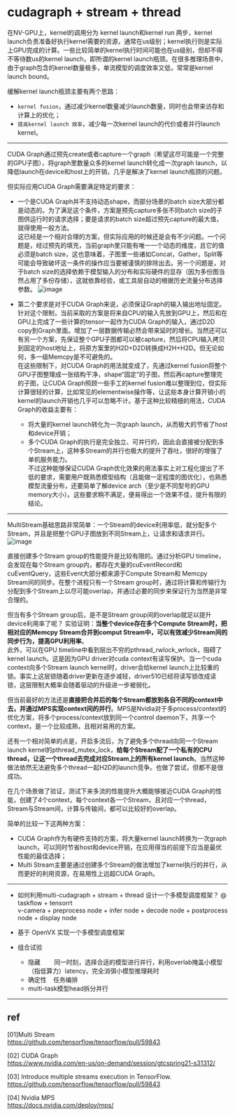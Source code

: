 
# cudagraph + stream  + thread     

在NV-GPU上，kernel的调用分为 kernel launch和kernel run 两步，kernel launch负责准备好执行kernel需要的资源，通常在us级别；kernel执行则是实际上GPU完成的计算。一些比较简单的kernel执行时间可能也在us级别，但却不得不等待数us的kernel launch，即所谓的kernel launch瓶颈。在很多推理场景中，由于graph包含的kernel数量极多，单流模型的调度效率又低，常常是kernel launch bound。       

缓解kernel launch瓶颈主要有两个思路：  
* `kernel fusion`，通过减少kernel数量减少launch数量，同时也会带来访存和计算上的优化；      
* `提高kernel launch 效率`，减少每一次kernel launch的代价或者并行launch kernel。         

-----------------------------------------------------------     
CUDA Graph通过预先create或者capture一个graph（希望这尽可能是一个完整的GPU子图），将graph里数量众多的kernel launch转化成一次graph launch，以降低launch在device和host上的开销，几乎是解决了kernel launch瓶颈的问题。    

但实际应用CUDA Graph需要满足特定的要求：     
* 一个是CUDA Graph并不支持动态shape，而部分场景的batch size大部分都是动态的。为了满足这个条件，方案是预先capture多张不同batch size的子图供运行时的请求选择；要是请求的batch size超过预先capture的最大值，就得使用一般方法。   
这已经是一个相对合理的方案，但实际应用的时候还是会有不少问题。一个问题是，经过预先的填充，当前graph里只能有唯一一个动态的维度，且它的值必须是batch size，这也意味着，子图里一些诸如Concat，Gather，Split等可能会导致破坏这一条件的操作应当要被谨慎的排除出去。另一个问题是，对于batch size的选择依赖于模型输入的分布和实际硬件的显存（因为多份图当然占用了多份存储），这就依靠经验，或工具层自动的根据历史流量分布选择参数。
![image](https://github.com/lix19937/tensorrt-cookbook/assets/38753233/13e81ae0-77be-4c2b-a795-52dea22c6f5e)     

* 第二个要求是对于CUDA Graph来说，必须保证Graph的输入输出地址固定。针对这个限制，当前采取的方案是将来自CPU的输入先放到GPU上，然后和在GPU上完成了一些计算的tensor一起作为CUDA Graph的输入，通过D2D copy到Graph里面。增加了一层数据传输必然会带来延时的增长。当然还可以有另一个方案，先保证整个GPU子图都可以被capture，然后将CPU输入拷贝到固定的host地址上，将原方案里的H2D+D2D转换成H2H+H2D。但无论如何，多一级Memcpy是不可避免的。   
在这些限制下，对CUDA Graph的用法就变成了，先通过kernel fusion将整个GPU子图整理成一张结构干净，shape“固定”的子图，然后再capture整理完的子图，让CUDA Graph照顾一些手工的kernel fusion难以整理到位，但实际计算很轻的计算，比如常见的elementwise操作等，让这些本身计算开销小的kernel的launch开销也几乎可以忽略不计。基于这种比较精细的用法，CUDA Graph的收益主要有：   
    * 将大量的kernel launch转化为一次graph launch，从而极大的节省了host和device开销；     
    * 多个CUDA Graph的执行是完全独立、可并行的，因此会直接被分配到多个Stream上，这种多Stream的并行也极大的提升了吞吐，很好的增强了单机服务能力。     
    不过这种能够保证CUDA Graph优化效果的用法事实上对工程化提出了不低的要求，需要用户既熟悉模型结构（且能做一定程度的图优化），也熟悉模型流量分布，还要简单了解device arch（至少是不同型号的GPU memory大小）。这些要求稍不满足，便易得出一个效果不佳，提升有限的结论。

----------------------- 

MultiStream基础思路非常简单：一个Stream的device利用率低，就分配多个Stream，并且是把整个GPU子图放到不同Stream上，让请求和请求并行。   
![image](https://github.com/lix19937/tensorrt-cookbook/assets/38753233/36587883-522d-42d4-8d85-74b429e5e929)

直接创建多个Stream group的性能提升是比较有限的。通过分析GPU timeline，会发现在每个Stream group内，都存在大量的cuEventRecord和cuEventQuery，这些Event大部分都来源于Compute Stream和 Memcpy Stream间的同步。在整个进程只有一个Stream group时，通过将计算和传输行为分配到多个Stream上以尽可能overlap，并通过必要的同步来保证行为当然是非常合理的。      

但当有多个Stream group后，是不是Stream group间的overlap就足以提升device利用率了呢？ 实验证明：**当整个device存在多个Compute Stream时，把相对应的Memcpy Stream合并到comput Stream中，可以有效减少Stream间的同步行为，提高GPU利用率**。    
此外，可以在GPU timeline中看到层出不穷的pthread_rwlock_wrlock，阻碍了kernel launch。这是因为GPU driver对cuda context有读写保护。当一个cuda context向多个Stream launch kernel时，driver会给kernel launch上比较重的锁。事实上这层锁随着driver更新在逐步减轻，driver510已经将读写锁改成读锁，这层限制大概率会随着驱动的升级进一步被弱化。   

但当前最好的方法还是**直接把合并后的每个Stream都放到各自不同的context中去，并通过MPS实现context间的并行**。MPS是Nvidia对于多process/context的优化方案，将多个process/context放到同一个control daemon下，共享一个context，是一个比较成熟，且相对易用的方案。    

还有一个相对简单的点是，开启多流后，为了避免多个thread向同一个Stream launch kernel的pthread_mutex_lock，**给每个Stream配了一个私有的CPU thread，让这一个thread去完成对应Stream上的所有kernel launch**。当然这种做法依然无法避免多个thread一起H2D的launch竞争。也做了尝试，但都不是很成功。    

在几个场景做了验证，测试下来多流的性能提升大概能够接近CUDA Graph的性能，创建了4个context，每个context各一个Stream，且对应一个thread，Stream与Stream间，计算与传输间，都可以比较好的overlap。    

简单的比较一下这两种方案：   
* CUDA Graph作为有硬件支持的方案，将大量kernel launch转换为一次graph launch，可以同时节省host和device开销，在应用得当的前提下应当是最优性能的最佳选择；       
* Multi Stream主要是通过创建多个Stream的做法增加了kernel执行的并行，从而更好的利用资源，在易用性上远超CUDA Graph。

-----------------------------------------------------------


+ 如何利用multi-cudagraph + stream + thread 设计一个多模型调度框架？    @ taskflow + tensorrt         
v-camera + preprocess node + infer node + decode node + postprocess node + display node     

+ 基于 OpenVX 实现一个多模型调度框架
  
+ 组合试验     
  + 隐藏&nbsp;&nbsp;&nbsp;&nbsp;&nbsp;&nbsp;&nbsp;&nbsp;同一时刻，选择合适的模型进行并行，利用overlab掩盖小模型（指低算力）latency，完全消弭小模型推理耗时     
  + 确定性&nbsp;&nbsp;&nbsp;&nbsp;任务编排
  + multi-task模型head拆分并行       


-----------------------------------------------------------  

## ref    
[01]Multi Stream     
https://github.com/tensorflow/tensorflow/pull/59843     

[02] CUDA Graph     
https://www.nvidia.com/en-us/on-demand/session/gtcspring21-s31312/

[03] Introduce multiple streams execution in TensorFlow.          
https://github.com/tensorflow/tensorflow/pull/59843

[04] Nvidia MPS       
https://docs.nvidia.com/deploy/mps/       

